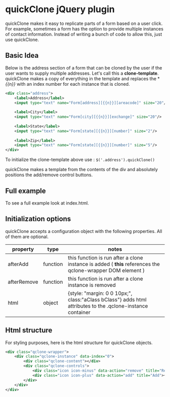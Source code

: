 # quickClone jQuery plugin

quickClone makes it easy to replicate parts of a form based on a user click.  For example, sometimes a form has the option to provide multiple instances of contact information.  Instead of writing a bunch of code to allow this, just use quickClone.

## Basic Idea

Below is the address section of a form that can be cloned by the user if the user wants to supply multiple addresses.  Let's call this a **clone-template**.  quickClone makes a copy of everything in the template and replaces the **{{n}}* with an index number for each instance that is cloned.

~~~.xml
<div class="address">
    <label>Address</label>
    <input type="text" name="Form[address][{{n}}][areacode]" size="20"/>
    
    <label>City</label>
    <input type="text" name="Form[city][{{n}}][exchange]" size="20"/>
    
    <label>State</label>
    <input type="text" name="Form[state][{{n}}][number]" size="2"/>
    
    <label>Zip</label>
    <input type="text" name="Form[state][{{n}}][number]" size="5"/>
</div>
~~~~

To initialize the clone-template above use : `$('.address').quickClone()`

quickClone makes a template from the contents of the div and absolutely positions the add/remove control buttons.


## Full example

To see a full example look at index.html.

## Initialization options

quickClone accepts a configuration object with the following properties.  All of them are optional.

property  |  type | notes
----------|-------|--------
afterAdd | function | this function is run after a clone instance is added ( **this** references the qclone-wrapper DOM element )
afterRemove | function | this function is run after a clone instance is removed
html | object | {style: "margin: 0 0 10px;", class:"aClass bClass"}  adds html attributes to the .qclone-instance container


## Html structure

For styling purposes, here is the html structure for quickClone objects.

~~~~.xml
<div class="qclone-wrapper">
	<div class="qclone-instance" data-index="0">
		<div class="qclone-content"></div>
		<div class="qclone-controls">
			<div class="icon icon-minus" data-action="remove" title="Remove">-</div>
			<div class="icon icon-plus" data-action="add" title="Add">+</div>
		</div>
	</div>
</div>
~~~~